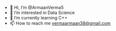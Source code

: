 - 👋 Hi, I’m @ArmaanVerma5
- 👀 I’m interested in Data Science
- 🌱 I’m currently learning C++
- 📫 How to reach me vermaarmaan38@gmail.com

<!---
ArmaanVerma5/ArmaanVerma5 is a ✨ special ✨ repository because its `README.md` (this file) appears on your GitHub profile.
You can click the Preview link to take a look at your changes.
--->
